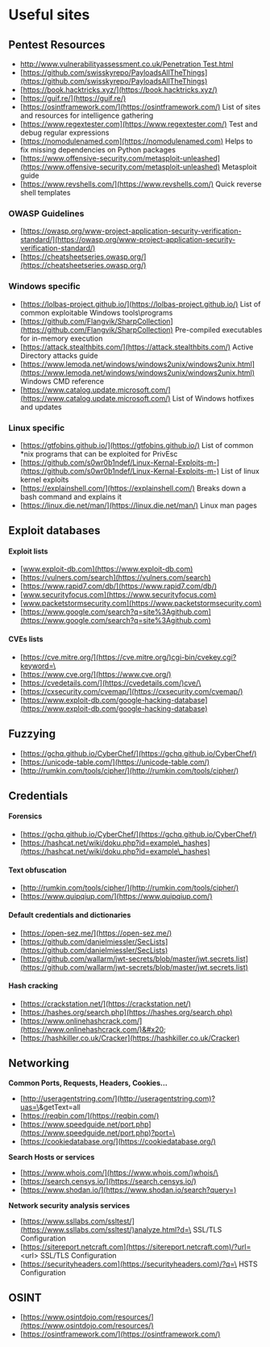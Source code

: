 # Useful sites

## Pentest Resources

* [http://www.vulnerabilityassessment.co.uk/Penetration Test.html](http://www.vulnerabilityassessment.co.uk/Penetration%20Test.html)
* [https://github.com/swisskyrepo/PayloadsAllTheThings](https://github.com/swisskyrepo/PayloadsAllTheThings)
* [https://book.hacktricks.xyz/](https://book.hacktricks.xyz/)
* [https://guif.re/](https://guif.re/)
* [https://osintframework.com/](https://osintframework.com/)  List of sites and resources for intelligence gathering
* [https://www.regextester.com](https://www.regextester.com/)    Test and debug regular expressions
* [https://nomodulenamed.com](https://nomodulenamed.com)    Helps to fix missing dependencies on Python packages
* [https://www.offensive-security.com/metasploit-unleashed](https://www.offensive-security.com/metasploit-unleashed)  Metasploit guide
* [https://www.revshells.com/](https://www.revshells.com/) Quick reverse shell templates

### OWASP Guidelines

* [https://owasp.org/www-project-application-security-verification-standard/](https://owasp.org/www-project-application-security-verification-standard/)
* [https://cheatsheetseries.owasp.org/](https://cheatsheetseries.owasp.org/)

### Windows specific

* [https://lolbas-project.github.io/](https://lolbas-project.github.io/) List of common exploitable Windows tools\programs
* [https://github.com/Flangvik/SharpCollection](https://github.com/Flangvik/SharpCollection) Pre-compiled executables for in-memory execution
* [https://attack.stealthbits.com/](https://attack.stealthbits.com/) Active Directory attacks guide
* [https://www.lemoda.net/windows/windows2unix/windows2unix.html](https://www.lemoda.net/windows/windows2unix/windows2unix.html) Windows CMD reference
* [https://www.catalog.update.microsoft.com/](https://www.catalog.update.microsoft.com/) List of Windows hotfixes and updates

### Linux specific

* [https://gtfobins.github.io/](https://gtfobins.github.io/) List of common \*nix programs that can be exploited for PrivEsc
* [https://github.com/s0wr0b1ndef/Linux-Kernal-Exploits-m-](https://github.com/s0wr0b1ndef/Linux-Kernal-Exploits-m-)  List of linux kernel exploits
* [https://explainshell.com/](https://explainshell.com/)  Breaks down a bash command and explains it
* [https://linux.die.net/man/](https://linux.die.net/man/)  Linux man pages

## Exploit databases

#### Exploit lists

* [www.exploit-db.com](https://www.exploit-db.com)
* [https://vulners.com/search](https://vulners.com/search)
* [https://www.rapid7.com/db/](https://www.rapid7.com/db/)
* [www.securityfocus.com](https://www.securityfocus.com)
* [www.packetstormsecurity.com](https://www.packetstormsecurity.com)
* [https://www.google.com/search?q=site%3Agithub.com](https://www.google.com/search?q=site%3Agithub.com)

#### CVEs lists

* [https://cve.mitre.org/](https://cve.mitre.org/)cgi-bin/cvekey.cgi?keyword=\<keyword or cve>
* [https://www.cve.org/](https://www.cve.org/)
* [https://cvedetails.com/](https://cvedetails.com/)cve/\<cve>
* [https://cxsecurity.com/cvemap/](https://cxsecurity.com/cvemap/)
* [https://www.exploit-db.com/google-hacking-database](https://www.exploit-db.com/google-hacking-database)

## Fuzzying

* [https://gchq.github.io/CyberChef/](https://gchq.github.io/CyberChef/)
* [https://unicode-table.com/](https://unicode-table.com/)
* [http://rumkin.com/tools/cipher/](http://rumkin.com/tools/cipher/)

## Credentials

#### Forensics

* [https://gchq.github.io/CyberChef/](https://gchq.github.io/CyberChef/)
* [https://hashcat.net/wiki/doku.php?id=example\_hashes](https://hashcat.net/wiki/doku.php?id=example\_hashes)

#### Text obfuscation

* [http://rumkin.com/tools/cipher/](http://rumkin.com/tools/cipher/)
* [https://www.quipqiup.com/](https://www.quipqiup.com/)

#### Default credentials and dictionaries

* [https://open-sez.me/](https://open-sez.me/)
* [https://github.com/danielmiessler/SecLists](https://github.com/danielmiessler/SecLists)
* [https://github.com/wallarm/jwt-secrets/blob/master/jwt.secrets.list](https://github.com/wallarm/jwt-secrets/blob/master/jwt.secrets.list)

#### Hash cracking

* [https://crackstation.net/](https://crackstation.net/)
* [https://hashes.org/search.php](https://hashes.org/search.php)
* [https://www.onlinehashcrack.com/](https://www.onlinehashcrack.com/)&#x20;
* [https://hashkiller.co.uk/Cracker](https://hashkiller.co.uk/Cracker)

## Networking

**Common Ports, Requests, Headers, Cookies...**

* [http://useragentstring.com/](http://useragentstring.com)?uas=\<UA string>\&getText=all
* [https://reqbin.com/](https://reqbin.com/)
* [https://www.speedguide.net/port.php](https://www.speedguide.net/port.php)?port=\<port number>
* [https://cookiedatabase.org/](https://cookiedatabase.org/)

**Search Hosts or services**

* [https://www.whois.com/](https://www.whois.com/)whois/\<domain name>
* [https://search.censys.io/](https://search.censys.io/)
* [https://www.shodan.io/](https://www.shodan.io/search?query=)

**Network security analysis services**

* [https://www.ssllabs.com/ssltest/](https://www.ssllabs.com/ssltest/)analyze.html?d=\<url> SSL/TLS Configuration
* [https://sitereport.netcraft.com](https://sitereport.netcraft.com)/?url= \<url>  SSL/TLS Configuration
* [https://securityheaders.com](https://securityheaders.com)/?q=\<url> HSTS Configuration

## OSINT

* [https://www.osintdojo.com/resources/](https://www.osintdojo.com/resources/)
* [https://osintframework.com/](https://osintframework.com/)
